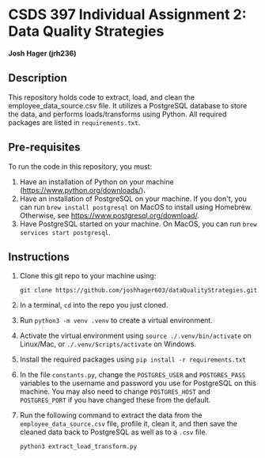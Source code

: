 # CSDS 397 Individual Assignment 2: Data Quality Strategies
**Josh Hager (jrh236)**

## Description
This repository holds code to extract, load, and clean the employee_data_source.csv file. It utilizes a PostgreSQL database to store the data, and performs loads/transforms using Python. All required packages are listed in `requirements.txt`.

## Pre-requisites
To run the code in this repository, you must:

1. Have an installation of Python on your machine (https://www.python.org/downloads/).
2. Have an installation of PostgreSQL on your machine. If you don't, you can run `brew install postgresql` on MacOS to install using Homebrew. Otherwise, see https://www.postgresql.org/download/.
3. Have PostgreSQL started on your machine. On MacOS, you can run `brew services start postgresql`.

## Instructions
1. Clone this git repo to your machine using: 
    ```
    git clone https://github.com/joshhager603/dataQualityStrategies.git
    ```
2. In a terminal, `cd` into the repo you just cloned.
3. Run `python3 -m venv .venv` to create a virtual environment.
4. Activate the virtual environment using `source ./.venv/bin/activate` on Linux/Mac, or `./.venv/Scripts/activate` on Windows.
5. Install the required packages using `pip install -r requirements.txt`
6. In the file `constants.py`, change the `POSTGRES_USER` and `POSTGRES_PASS` variables to the username and password you use for PostgreSQL on this machine. You may also need to change `POSTGRES_HOST` and `POSTGRES_PORT` if you have changed these from the default.
7. Run the following command to extract the data from the `employee_data_source.csv` file, profile it, clean it, and then save the cleaned data back to PostgreSQL as well as to a `.csv` file.

    ```
    python3 extract_load_transform.py
    ```
